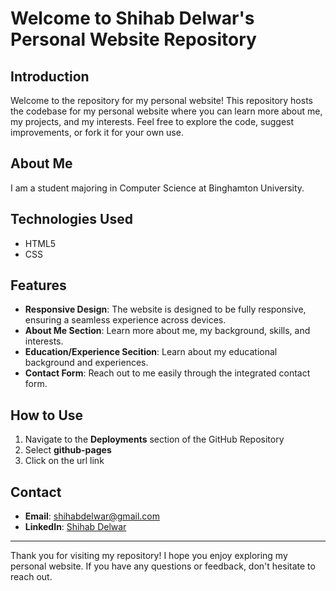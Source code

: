 # Welcome to Shihab Delwar's Personal Website Repository

## Introduction

Welcome to the repository for my personal website! This repository hosts the codebase for my personal website where you can learn more about me, my projects, and my interests. Feel free to explore the code, suggest improvements, or fork it for your own use.

## About Me

I am a student majoring in Computer Science at Binghamton University.
## Technologies Used

- HTML5
- CSS

## Features

- **Responsive Design**: The website is designed to be fully responsive, ensuring a seamless experience across devices.
- **About Me Section**: Learn more about me, my background, skills, and interests.
- **Education/Experience Secition**: Learn about my educational background and experiences.
- **Contact Form**: Reach out to me easily through the integrated contact form.

## How to Use

1. Navigate to the **Deployments** section of the GitHub Repository
2. Select **github-pages**
3. Click on the url link

## Contact

- **Email**: [shihabdelwar@gmail.com](mailto:your-email@example.com)
- **LinkedIn**: [Shihab Delwar](https://www.linkedin.com/in/shihab-delwar)
----

Thank you for visiting my repository! I hope you enjoy exploring my personal website. If you have any questions or feedback, don't hesitate to reach out.
